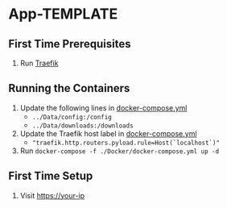 # App-TEMPLATE

## First Time Prerequisites

1. Run [Traefik](https://github.com/mattlombana/App-Traefik)

## Running the Containers

1. Update the following lines in [docker-compose.yml](./Docker/docker-compose.yml)
    * `../Data/config:/config`
    * `../Data/downloads:/downloads`
2. Update the Traefik host label in [docker-compose.yml](./Docker/docker-compose.yml)
    * ``"traefik.http.routers.pyload.rule=Host(`localhost`)"``
3. Run `docker-compose -f ./Docker/docker-compose.yml up -d`

## First Time Setup

1. Visit <https://your-ip>
